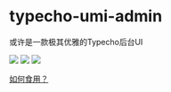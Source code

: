 # typecho-umi-admin
或许是一款极其优雅的Typecho后台UI

![](https://img.shields.io/github/issues/SHIERTX/typecho-umi-admin?style=flat-square) ![](https://img.shields.io/github/stars/SHIERTX/typecho-umi-admin?style=flat-square) ![](https://img.shields.io/github/forks/SHIERTX/typecho-umi-admin?style=flat-square)

[如何食用？](//blog.shiertx.com/post-25.html)

